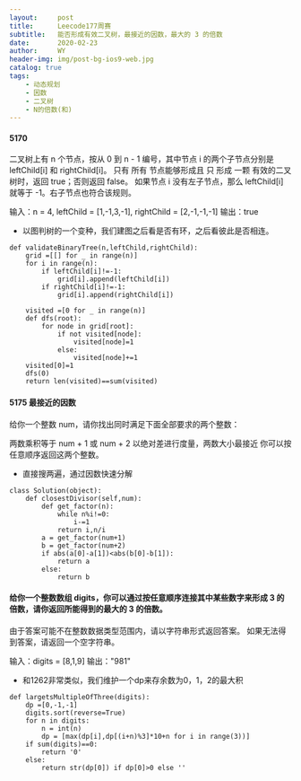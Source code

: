 ```yaml
---
layout:     post
title:      Leecode177周赛
subtitle:   能否形成有效二叉树，最接近的因数，最大的 3 的倍数
date:       2020-02-23
author:     WY
header-img: img/post-bg-ios9-web.jpg
catalog: true
tags:
    - 动态规划
    - 因数
    - 二叉树
    - N的倍数(和)
---
```



#### 5170 

二叉树上有 n 个节点，按从 0 到 n - 1 编号，其中节点 i 的两个子节点分别是 leftChild[i] 和 rightChild[i]。
只有 所有 节点能够形成且 只 形成 一颗 有效的二叉树时，返回 true；否则返回 false。
如果节点 i 没有左子节点，那么 leftChild[i] 就等于 -1。右子节点也符合该规则。

输入：n = 4, leftChild = [1,-1,3,-1], rightChild = [2,-1,-1,-1]
输出：true

- 以图判树的一个变种，我们建图之后看是否有环，之后看彼此是否相连。

```
def validateBinaryTree(n,leftChild,rightChild):
    grid =[[] for _ in range(n)]
    for i in range(n):
        if leftChild[i]!=-1:
            grid[i].append(leftChild[i])
        if rightChild[i]!=-1:
            grid[i].append(rightChild[i])

    visited =[0 for _ in range(n)]
    def dfs(root):
        for node in grid[root]:
            if not visited[node]:
                visited[node]=1
            else:
                visited[node]+=1
    visited[0]=1
    dfs(0)
    return len(visited)==sum(visited)
```

#### 5175 最接近的因数
给你一个整数 num，请你找出同时满足下面全部要求的两个整数：

两数乘积等于  num + 1 或 num + 2
以绝对差进行度量，两数大小最接近
你可以按任意顺序返回这两个整数。
- 直接搜两遍，通过因数快速分解

```
class Solution(object):
    def closestDivisor(self,num):
        def get_factor(n):
            while n%i!=0:
                i-=1
            return i,n/i
        a = get_factor(num+1)
        b = get_factor(num+2)
        if abs(a[0]-a[1])<abs(b[0]-b[1]):
            return a 
        else:
            return b
```

#### 给你一个整数数组 digits，你可以通过按任意顺序连接其中某些数字来形成 3 的倍数，请你返回所能得到的最大的 3 的倍数。

由于答案可能不在整数数据类型范围内，请以字符串形式返回答案。
如果无法得到答案，请返回一个空字符串。

输入：digits = [8,1,9]
输出："981"
- 和1262非常类似，我们维护一个dp来存余数为0，1，2的最大积


```
def largetsMultipleOfThree(digits):
    dp =[0,-1,-1]
    digits.sort(reverse=True)
    for n in digits:
        n = int(n)
        dp = [max(dp[i],dp[(i+n)%3]*10+n for i in range(3))]
    if sum(digits)==0:
        return '0'
    else:
        return str(dp[0]) if dp[0]>0 else ''
```
 